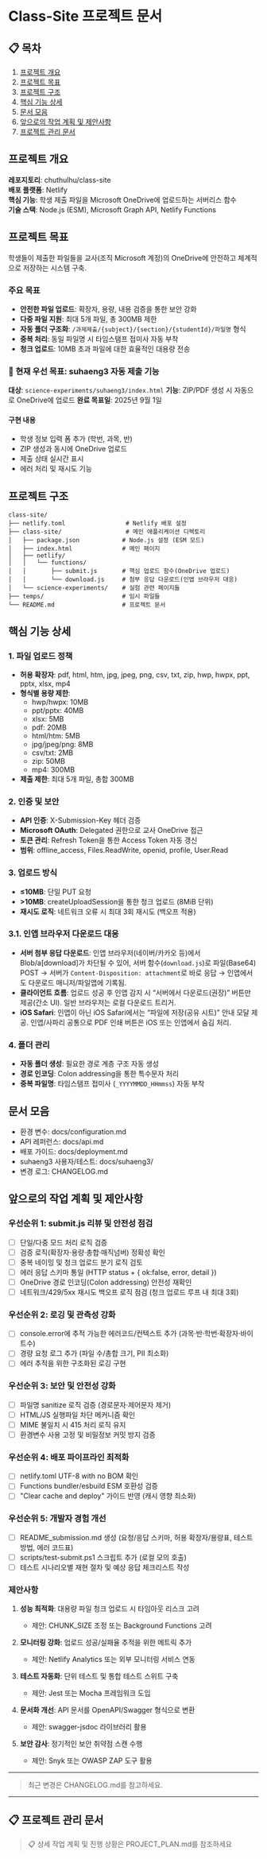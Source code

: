 # Class-Site 프로젝트 문서

## 📋 목차

1. [프로젝트 개요](#프로젝트-개요)
2. [프로젝트 목표](#프로젝트-목표)
3. [프로젝트 구조](#프로젝트-구조)
4. [핵심 기능 상세](#핵심-기능-상세)
5. [문서 모음](#문서-모음)
6. [앞으로의 작업 계획 및 제안사항](#앞으로의-작업-계획-및-제안사항)
7. [프로젝트 관리 문서](#프로젝트-관리-문서)

## 프로젝트 개요

**레포지토리**: chuthulhu/class-site  
**배포 플랫폼**: Netlify  
**핵심 기능**: 학생 제출 파일을 Microsoft OneDrive에 업로드하는 서버리스 함수  
**기술 스택**: Node.js (ESM), Microsoft Graph API, Netlify Functions  

## 프로젝트 목표

학생들이 제출한 파일들을 교사(조직 Microsoft 계정)의 OneDrive에 안전하고 체계적으로 저장하는 시스템 구축.

### 주요 목표
- **안전한 파일 업로드**: 확장자, 용량, 내용 검증을 통한 보안 강화
- **다중 파일 지원**: 최대 5개 파일, 총 300MB 제한
- **자동 폴더 구조화**: `/과제제출/{subject}/{section}/{studentId}/파일명` 형식
- **중복 처리**: 동일 파일명 시 타임스탬프 접미사 자동 부착
- **청크 업로드**: 10MB 초과 파일에 대한 효율적인 대용량 전송

### 🎯 **현재 우선 목표: suhaeng3 자동 제출 기능**

**대상**: `science-experiments/suhaeng3/index.html`
**기능**: ZIP/PDF 생성 시 자동으로 OneDrive에 업로드
**완료 목표일**: 2025년 9월 1일

#### 구현 내용
- 학생 정보 입력 폼 추가 (학번, 과목, 반)
- ZIP 생성과 동시에 OneDrive 업로드
- 제출 상태 실시간 표시
- 에러 처리 및 재시도 기능

## 프로젝트 구조

```
class-site/
├── netlify.toml                 # Netlify 배포 설정
├── class-site/                  # 메인 애플리케이션 디렉토리
│   ├── package.json            # Node.js 설정 (ESM 모드)
│   ├── index.html              # 메인 페이지
│   ├── netlify/
│   │   └── functions/
│   │       ├── submit.js       # 핵심 업로드 함수(OneDrive 업로드)
│   │       └── download.js     # 첨부 응답 다운로드(인앱 브라우저 대응)
│   └── science-experiments/    # 실험 관련 페이지들
├── temps/                      # 임시 파일들
└── README.md                   # 프로젝트 문서
```

## 핵심 기능 상세

### 1. 파일 업로드 정책
- **허용 확장자**: pdf, html, htm, jpg, jpeg, png, csv, txt, zip, hwp, hwpx, ppt, pptx, xlsx, mp4
- **형식별 용량 제한**:
  - hwp/hwpx: 10MB
  - ppt/pptx: 40MB
  - xlsx: 5MB
  - pdf: 20MB
  - html/htm: 5MB
  - jpg/jpeg/png: 8MB
  - csv/txt: 2MB
  - zip: 50MB
  - mp4: 300MB
- **제출 제한**: 최대 5개 파일, 총합 300MB

### 2. 인증 및 보안
- **API 인증**: X-Submission-Key 헤더 검증
- **Microsoft OAuth**: Delegated 권한으로 교사 OneDrive 접근
- **토큰 관리**: Refresh Token을 통한 Access Token 자동 갱신
- **범위**: offline_access, Files.ReadWrite, openid, profile, User.Read

### 3. 업로드 방식
- **≤10MB**: 단일 PUT 요청
- **>10MB**: createUploadSession을 통한 청크 업로드 (8MiB 단위)
- **재시도 로직**: 네트워크 오류 시 최대 3회 재시도 (백오프 적용)

### 3.1. 인앱 브라우저 다운로드 대응
- **서버 첨부 응답 다운로드**: 인앱 브라우저(네이버/카카오 등)에서 Blob/a[download]가 차단될 수 있어, 서버 함수(`download.js`)로 파일(Base64) POST → 서버가 `Content-Disposition: attachment`로 바로 응답 → 인앱에서도 다운로드 매니저/파일앱에 기록됨.
- **클라이언트 흐름**: 업로드 성공 후 인앱 감지 시 “서버에서 다운로드(권장)” 버튼만 제공(간소 UI). 일반 브라우저는 로컬 다운로드 트리거.
- **iOS Safari**: 인앱이 아닌 iOS Safari에서는 “파일에 저장(공유 시트)” 안내 모달 제공. 인앱/사파리 공통으로 PDF 인쇄 버튼은 iOS 또는 인앱에서 숨김 처리.

### 4. 폴더 관리
- **자동 폴더 생성**: 필요한 경로 계층 구조 자동 생성
- **경로 인코딩**: Colon addressing을 통한 특수문자 처리
- **중복 파일명**: 타임스탬프 접미사 (`_YYYYMMDD_HHmmss`) 자동 부착

## 문서 모음

- 환경 변수: docs/configuration.md
- API 레퍼런스: docs/api.md
- 배포 가이드: docs/deployment.md
- suhaeng3 사용자/테스트: docs/suhaeng3/
- 변경 로그: CHANGELOG.md

## 앞으로의 작업 계획 및 제안사항

### 우선순위 1: submit.js 리뷰 및 안전성 점검
- [ ] 단일/다중 모드 처리 로직 검증
- [ ] 검증 로직(확장자·용량·총합·매직넘버) 정확성 확인
- [ ] 중복 네이밍 및 청크 업로드 분기 로직 검토
- [ ] 에러 응답 스키마 통일 (HTTP status + { ok:false, error, detail })
- [ ] OneDrive 경로 인코딩(Colon addressing) 안전성 재확인
- [ ] 네트워크/429/5xx 재시도 백오프 로직 점검 (청크 업로드 루프 내 최대 3회)

### 우선순위 2: 로깅 및 관측성 강화
- [ ] console.error에 추적 가능한 에러코드/컨텍스트 추가 (과목·반·학번·확장자·바이트수)
- [ ] 경량 요청 로그 추가 (파일 수/총합 크기, PII 최소화)
- [ ] 에러 추적을 위한 구조화된 로깅 구현

### 우선순위 3: 보안 및 안전성 강화
- [ ] 파일명 sanitize 로직 검증 (경로문자·제어문자 제거)
- [ ] HTML/JS 실행파일 차단 메커니즘 확인
- [ ] MIME 불일치 시 415 처리 로직 유지
- [ ] 환경변수 사용 고정 및 비밀정보 커밋 방지 검증

### 우선순위 4: 배포 파이프라인 최적화
- [ ] netlify.toml UTF-8 with no BOM 확인
- [ ] Functions bundler/esbuild ESM 호환성 검증
- [ ] "Clear cache and deploy" 가이드 반영 (캐시 영향 최소화)

### 우선순위 5: 개발자 경험 개선
- [ ] README_submission.md 생성 (요청/응답 스키마, 허용 확장자/용량표, 테스트 방법, 에러 코드표)
- [ ] scripts/test-submit.ps1 스크립트 추가 (로컬 모의 호출)
- [ ] 테스트 시나리오별 재현 절차 및 예상 응답 체크리스트 작성

### 제안사항

1. **성능 최적화**: 대용량 파일 청크 업로드 시 타임아웃 리스크 고려
   - 제안: CHUNK_SIZE 조정 또는 Background Functions 고려

2. **모니터링 강화**: 업로드 성공/실패율 추적을 위한 메트릭 추가
   - 제안: Netlify Analytics 또는 외부 모니터링 서비스 연동

3. **테스트 자동화**: 단위 테스트 및 통합 테스트 스위트 구축
   - 제안: Jest 또는 Mocha 프레임워크 도입

4. **문서화 개선**: API 문서를 OpenAPI/Swagger 형식으로 변환
   - 제안: swagger-jsdoc 라이브러리 활용

5. **보안 감사**: 정기적인 보안 취약점 스캔 수행
   - 제안: Snyk 또는 OWASP ZAP 도구 활용

---

> 최근 변경은 CHANGELOG.md를 참고하세요.

---

## 📋 프로젝트 관리 문서

> 📋 상세 작업 계획 및 진행 상황은 PROJECT_PLAN.md를 참조하세요
